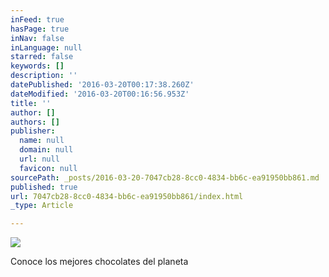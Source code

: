 ```yaml
---
inFeed: true
hasPage: true
inNav: false
inLanguage: null
starred: false
keywords: []
description: ''
datePublished: '2016-03-20T00:17:38.260Z'
dateModified: '2016-03-20T00:16:56.953Z'
title: ''
author: []
authors: []
publisher:
  name: null
  domain: null
  url: null
  favicon: null
sourcePath: _posts/2016-03-20-7047cb28-8cc0-4834-bb6c-ea91950bb861.md
published: true
url: 7047cb28-8cc0-4834-bb6c-ea91950bb861/index.html
_type: Article

---
```

![](https://the-grid-user-content.s3-us-west-2.amazonaws.com/fe7718ca-5d5c-4563-a6f5-d6672ca1f308.jpg)

Conoce los mejores chocolates del planeta